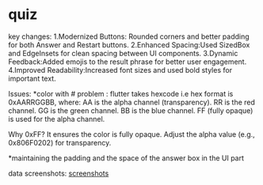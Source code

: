 # quiz

key changes:
1.Modernized Buttons: Rounded corners and better padding for both Answer and Restart buttons.
2.Enhanced Spacing:Used SizedBox and EdgeInsets for clean spacing between UI components.
3.Dynamic Feedback:Added emojis to the result phrase for better user engagement.
4.Improved Readability:Increased font sizes and used bold styles for important text.

Issues: 
*color with # problem : flutter takes hexcode i.e hex format is 0xAARRGGBB, where:
AA is the alpha channel (transparency).
RR is the red channel.
GG is the green channel.
BB is the blue channel.
FF (fully opaque) is used for the alpha channel.

Why 0xFF?
It ensures the color is fully opaque. Adjust the alpha value (e.g., 0x806F0202) for transparency. 

*maintaining the padding and the space of the answer box in the UI part 

data screenshots:
[screenshots](screenshots)